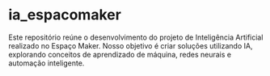 # ia_espacomaker
Este repositório reúne o desenvolvimento do projeto de Inteligência Artificial realizado no Espaço Maker. Nosso objetivo é criar soluções utilizando IA, explorando conceitos de aprendizado de máquina, redes neurais e automação inteligente.

